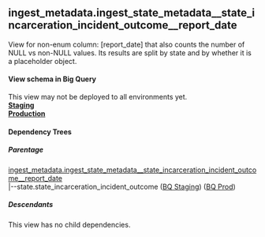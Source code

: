 ## ingest_metadata.ingest_state_metadata__state_incarceration_incident_outcome__report_date
View for non-enum column: [report_date]
 that also counts the number of NULL vs non-NULL values. Its results are split by state
 and by whether it is a placeholder object.

#### View schema in Big Query
This view may not be deployed to all environments yet.<br/>
[**Staging**](https://console.cloud.google.com/bigquery?pli=1&p=recidiviz-staging&page=table&project=recidiviz-staging&d=ingest_metadata&t=ingest_state_metadata__state_incarceration_incident_outcome__report_date)
<br/>
[**Production**](https://console.cloud.google.com/bigquery?pli=1&p=recidiviz-123&page=table&project=recidiviz-123&d=ingest_metadata&t=ingest_state_metadata__state_incarceration_incident_outcome__report_date)
<br/>

#### Dependency Trees

##### Parentage
[ingest_metadata.ingest_state_metadata\__state_incarceration_incident_outcome\__report_date](../ingest_metadata/ingest_state_metadata__state_incarceration_incident_outcome__report_date.md) <br/>
|--state.state_incarceration_incident_outcome ([BQ Staging](https://console.cloud.google.com/bigquery?pli=1&p=recidiviz-staging&page=table&project=recidiviz-staging&d=state&t=state_incarceration_incident_outcome)) ([BQ Prod](https://console.cloud.google.com/bigquery?pli=1&p=recidiviz-123&page=table&project=recidiviz-123&d=state&t=state_incarceration_incident_outcome)) <br/>


##### Descendants
This view has no child dependencies.
